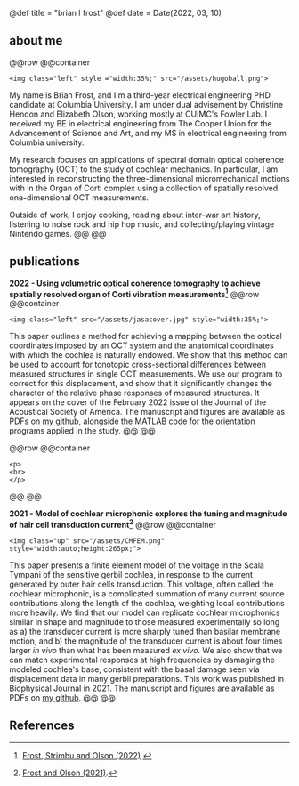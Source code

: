 @def title = "brian l frost" 
@def date = Date(2022, 03, 10)

## about me
@@row
@@container
~~~
<img class="left" style ="width:35%;" src="/assets/hugoball.png">
~~~
My name is Brian Frost, and I'm a third-year electrical engineering PHD candidate at Columbia University. I am under dual advisement by Christine Hendon and Elizabeth Olson, working mostly at CUIMC's Fowler Lab. I received my BE in electrical engineering from The Cooper Union for the Advancement of Science and Art, and my MS in electrical engineering from Columbia university.

My research focuses on applications of spectral domain optical coherence tomography (OCT) to the study of cochlear mechanics. In particular, I am interested in reconstructing the three-dimensional micromechanical motions with in the Organ of Corti complex using a collection of spatially resolved one-dimensional OCT measurements.

Outside of work, I enjoy cooking, reading about inter-war art history, listening to noise rock and hip hop music, and collecting/playing vintage Nintendo games.
@@
@@

## publications
 **2022 - Using volumetric optical coherence tomography to achieve spatially resolved organ of Corti vibration measurements[^JASA2022]**
@@row
@@container
~~~
<img class="left" src="/assets/jasacover.jpg" style="width:35%;">
~~~
This paper outlines a method for achieving a mapping between the optical coordinates imposed by an OCT system and the anatomical coordinates with which the cochlea is naturally endowed. We show that this method can be used to account for tonotopic cross-sectional differences between measured structures in single OCT measurements. We use our program to correct for this displacement, and show that it significantly changes the character of the relative phase responses of measured structures. It appears on the cover of the February 2022 issue of the Journal of the Acoustical Society of America. The manuscript and figures are available as PDFs on [my github](https://github.com/Brian-Frost-LaPlante/OCT-for-spatially-resolved-OCC-vibrometry), alongside the MATLAB code for the orientation programs applied in the study.
@@
@@

@@row
@@container
~~~
<p>
<br>
</p>
~~~
@@
@@

 **2021 - Model of cochlear microphonic explores the tuning and magnitude of hair cell transduction current[^BPJ2021]** 
@@row
@@container
~~~
<img class="up" src="/assets/CMFEM.png" style="width:auto;height:265px;">
~~~
This paper presents a finite element model of the voltage in the Scala Tympani of the sensitive gerbil cochlea, in response to the current generated by outer hair cells transduction. This voltage, often called the cochlear microphonic, is a complicated summation of many current source contributions along the length of the cochlea, weighting local contributions more heavily. We find that our model can replicate cochlear microphonics similar in shape and magnitude to those measured experimentally so long as a) the transducer current is more sharply tuned than basilar membrane motion, and b) the magnitude of the transducer current is about four times larger *in vivo* than what has been measured *ex vivo*. We also show that we can match experimental responses at high frequencies by damaging the modeled cochlea's base, consistent with the basal damage seen via displacement data in many gerbil preparations. This work was published in Biophysical Journal in 2021. The manuscript and figures are available as PDFs on [my github](https://github.com/Brian-Frost-LaPlante/FEM-of-Cochlear-Microphonic).
@@
@@
<!--
## blog posts
-->

## References
[^JASA2022]:  [Frost, Strimbu and Olson (2022)](https://asa.scitation.org/doi/abs/10.1121/10.0009576).
[^BPJ2021]:  [Frost and Olson (2021)](https://pubmed.ncbi.nlm.nih.gov/34384762/).

